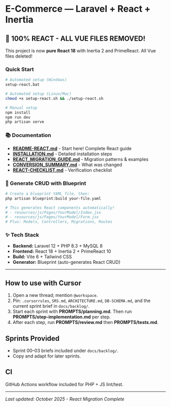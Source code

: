 # E-Commerce — Laravel + React + Inertia

## 🎉 100% REACT - ALL VUE FILES REMOVED!

This project is now **pure React 18** with Inertia 2 and PrimeReact. All Vue files deleted!

### Quick Start

```bash
# Automated setup (Windows)
setup-react.bat

# Automated setup (Linux/Mac)
chmod +x setup-react.sh && ./setup-react.sh

# Manual setup
npm install
npm run dev
php artisan serve
```

### 📚 Documentation

-   **[README-REACT.md](README-REACT.md)** - Start here! Complete React guide
-   **[INSTALLATION.md](INSTALLATION.md)** - Detailed installation steps
-   **[REACT_MIGRATION_GUIDE.md](REACT_MIGRATION_GUIDE.md)** - Migration patterns & examples
-   **[CONVERSION_SUMMARY.md](CONVERSION_SUMMARY.md)** - What was changed
-   **[REACT-CHECKLIST.md](REACT-CHECKLIST.md)** - Verification checklist

### 🎯 Generate CRUD with Blueprint

```bash
# Create a blueprint YAML file, then:
php artisan blueprint:build your-file.yaml

# This generates React components automatically!
# - resources/js/Pages/YourModel/Index.jsx
# - resources/js/Pages/YourModel/Form.jsx
# Plus: Models, Controllers, Migrations, Routes
```

### ✨ Tech Stack

-   **Backend:** Laravel 12 + PHP 8.3 + MySQL 8
-   **Frontend:** React 18 + Inertia 2 + PrimeReact 10
-   **Build:** Vite 6 + Tailwind CSS
-   **Generator:** Blueprint (auto-generates React CRUD)

---

## How to use with Cursor

1. Open a new thread; mention `@workspace`.
2. Pin: `.cursorrules`, `SRS.md`, `ARCHITECTURE.md`, `DB-SCHEMA.md`, and the current sprint brief in `docs/backlog/`.
3. Start each sprint with **PROMPTS/planning.md**. Then run **PROMPTS/step-implementation.md** per step.
4. After each step, run **PROMPTS/review.md** then **PROMPTS/tests.md**.

## Sprints Provided

-   Sprint 00–03 briefs included under `docs/backlog/`.
-   Copy and adapt for later sprints.

## CI

GitHub Actions workflow included for PHP + JS lint/test.

---

_Last updated: October 2025 - React Migration Complete_
